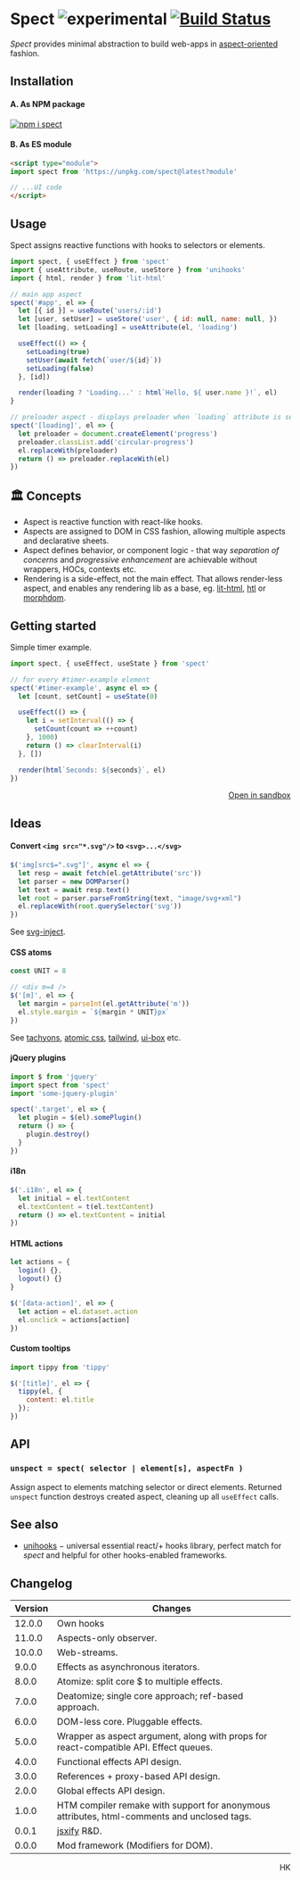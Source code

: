 # Spect ![experimental](https://img.shields.io/badge/stability-experimental-yellow) [![Build Status](https://travis-ci.org/spectjs/spect.svg?branch=master)](https://travis-ci.org/spectjs/spect)

_Spect_ provides minimal abstraction to build web-apps in [aspect-oriented](https://en.wikipedia.org/wiki/Aspect-oriented_programming) fashion.


## Installation

#### A. As NPM package

[![npm i spect](https://nodei.co/npm/spect.png?mini=true)](https://npmjs.org/package/spect/)


#### B. As ES module

```html
<script type="module">
import spect from 'https://unpkg.com/spect@latest?module'

// ...UI code
</script>
```

<!--
#### C. As standalone bundle

```html
<script src="https://unpkg.com/spect/dist-umd/index.bundled.js"></script>
<script>
  let spect = window.spect

  // ...UI code
</script>
```
-->

## Usage

Spect assigns reactive functions with hooks to selectors or elements.

```js
import spect, { useEffect } from 'spect'
import { useAttribute, useRoute, useStore } from 'unihooks'
import { html, render } from 'lit-html'

// main app aspect
spect('#app', el => {
  let [{ id }] = useRoute('users/:id')
  let [user, setUser] = useStore('user', { id: null, name: null, })
  let [loading, setLoading] = useAttribute(el, 'loading')

  useEffect(() => {
    setLoading(true)
    setUser(await fetch(`user/${id}`))
    setLoading(false)
  }, [id])

  render(loading ? 'Loading...' : html`Hello, ${ user.name }!`, el)
}

// preloader aspect - displays preloader when `loading` attribute is set
spect('[loading]', el => {
  let preloader = document.createElement('progress')
  preloader.classList.add('circular-progress')
  el.replaceWith(preloader)
  return () => preloader.replaceWith(el)
})
```


## 🏛️ Concepts

* Aspect is reactive function with react-like hooks.
* Aspects are assigned to DOM in CSS fashion, allowing multiple aspects and declarative sheets.
* Aspect defines behavior, or component logic - that way _separation of concerns_ and _progressive enhancement_ are achievable without wrappers, HOCs, contexts etc.
* Rendering is a side-effect, not the main effect. That allows render-less aspect, and enables any rendering lib as a base, eg. [lit-html](https://ghub.io/lit-html), [htl](https://ghub.io/htl) or [morphdom](https://ghub.io/morphdom).

## Getting started
<!--
🎬 Let's build [react examples](https://reactjs.org/).

### A Simple Aspect
-->
<!--
This example assigns handler to `#hello-example` element and observes its `name` property, rerendering content.

```html
<div id="hello-example" name="Cyril"></div>

<script type="module">
import spect from 'spect'
import { render, html } from 'lit-html'

spect('#hello-example', el => {
  render(html`
    <div class="message">
      Hello, ${ el.attributes.name.value }!
    </div>
  `, el)
})
```
-->

Simple timer example.

```js
import spect, { useEffect, useState } from 'spect'

// for every #timer-example element
spect('#timer-example', async el => {
  let [count, setCount] = useState(0)

  useEffect(() => {
    let i = setInterval(() => {
      setCount(count => ++count)
    }, 1000)
    return () => clearInterval(i)
  }, [])

  render(html`Seconds: ${seconds}`, el)
})
```

<p align='right'><a href="https://codesandbox.io/s/a-stateful-aspect-9pbji">Open in sandbox</a></p>

<!--
### An Application

Selector streams allow easily assign aspects to elements.

```js
import spect from 'spect'

spect('#todos-example', el => {
  let state = { items: [], text: '' }

  // run effect by submit event
  on(el, 'submit', e => {
    e.preventDefault()

    if (!state.text.length) return

    state.items = [...state.items, { text: state.text, id: Date.now() }]
    state.text = ''
  })

  // rerender html when state changes
  prop(state, 'items', items => {
    html`<${el}>
    <h3>TODO</h3>
    <main#todo-list items=${ items }/>
    <form>
      <label for=new-todo>
        What needs to be done?
      </label>
      <br/>
      <input#new-todo onchange=${ e => state.text = e.target.value}/>
      <button>
        Add #${ items.length + 1}
      </button>
    </form>
  </>`
  })
})

spect('#todo-list', el => {
  prop(el, 'items', items => html`<${el}><ul>${items.map(item => html`<li>${item.text}</li>`)}</ul></>`)
})

```

<p align='right'><a href="https://codesandbox.io/s/an-application-uiv4v">Open in sandbox</a></p>


### A Component Using External Plugins

The _html_ syntax is extension of [htm](https://ghub.io/htm), enabling rendering / creating / patching real DOM.
Can be replaced with [lit-html](https://ghub.io/lit-html).

```js
// index.js
import spect from 'spect'
import MarkdownEditor from './editor.js'

// MarkdownEditor is created as web-component
spect('#markdown-example', el => html`<${el}><${MarkdownEditor} content='Hello, **world**!'/></el>`)
```

```js
// editor.js
import { prop, state, html } from 'spect'
import { Remarkable } from 'remarkable'

function MarkdownEditor({ element, content }) {
  let state = { value: content }

  prop(state, 'value', (value) => {
    html`<${element}.markdown-editor>
    <h3>Input</h3>
    <label for="markdown-content">
      Enter some markdown
    </label>
    <textarea#markdown-content onchange=${e => state.value = e.target.value }>${ value }</textarea>

    <h3>Output</h3>
    <div.content innerHTML=${ getRawMarkup(value)} />
    </>`
  })
}

let getRawMarkup = content => {
  const md = new Remarkable();
  return md.render(content);
}
```

<p align='right'><a href="https://codesandbox.io/s/a-component-tnwdm">Open in sandbox</a></p>

-->

<!--
### More examples

* [Popup-info component from MDN](https://developer.mozilla.org/en-US/docs/Web/API/CustomElementRegistry/define#Autonomous_custom_element):
-->

## Ideas

#### Convert `<img src="*.svg"/>` to `<svg>...</svg>`

```js
$('img[src$=".svg"]', async el => {
  let resp = await fetch(el.getAttribute('src'))
  let parser = new DOMParser()
  let text = await resp.text()
  let root = parser.parseFromString(text, "image/svg+xml")
  el.replaceWith(root.querySelector('svg'))
})
```

See [svg-inject](https://ghub.io/svg-inject).

#### CSS atoms

```js
const UNIT = 8

// <div m=4 />
$('[m]', el => {
  let margin = parseInt(el.getAttribute('m'))
  el.style.margin = `${margin * UNIT}px`
})
```

See [tachyons](https://ghub.io/tachyons), [atomic css](https://ghub.io/atomic), [tailwind](https://ghub.io/tailwind), [ui-box](https://ghub.io/ui-box) etc.

#### jQuery plugins

```js
import $ from 'jquery'
import spect from 'spect'
import 'some-jquery-plugin'

spect('.target', el => {
  let plugin = $(el).somePlugin()
  return () => {
    plugin.destroy()
  }
})
```

#### i18n

```js
$('.i18n', el => {
  let initial = el.textContent
  el.textContent = t(el.textContent)
  return () => el.textContent = initial
})
```

#### HTML actions

```js
let actions = {
  login() {},
  logout() {}
}

$('[data-action]', el => {
  let action = el.dataset.action
  el.onclick = actions[action]
})
```

#### Custom tooltips

```js
import tippy from 'tippy'

$('[title]', el => {
  tippy(el, {
    content: el.title
  });
})
```

<!-- #### Ripple visual effect -->


## API

### `unspect = spect( selector | element[s], aspectFn )`

Assign aspect to elements matching selector or direct elements. Returned `unspect` function destroys created aspect, cleaning up all `useEffect` calls.


<!--
* `createAction`, `useAction` describes some page/app action, available in the app.
* `createStore`, `useStore` aspect defines store(model), identifiable by some target or id.
* `event` - describes aspect of interaction, from event source to side-effects.
-->


## See also

* [unihooks](https://ghub.io) − universal essential react/+ hooks library, perfect match for _spect_ and helpful for other hooks-enabled frameworks.


## Changelog

Version | Changes
---|---
12.0.0 | Own hooks
11.0.0 | Aspects-only observer.
10.0.0 | Web-streams.
9.0.0 | Effects as asynchronous iterators.
8.0.0 | Atomize: split core $ to multiple effects.
7.0.0 | Deatomize; single core approach; ref-based approach.
6.0.0 | DOM-less core. Pluggable effects.
5.0.0 | Wrapper as aspect argument, along with props for react-compatible API. Effect queues.
4.0.0 | Functional effects API design.
3.0.0 | References + proxy-based API design.
2.0.0 | Global effects API design.
1.0.0 | HTM compiler remake with support for anonymous attributes, html-comments and unclosed tags.
0.0.1 | [jsxify](https://github.com/scrapjs/jsxify) R&D.
0.0.0 | Mod framework (Modifiers for DOM).

<p align="right">HK</p>
